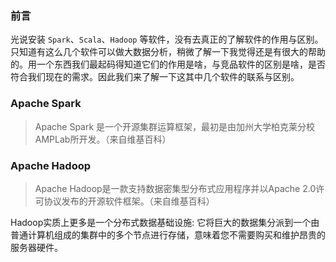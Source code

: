 ### 前言

光说安装 `Spark`、`Scala`、`Hadoop` 等软件，没有去真正的了解软件的作用与区别。只知道有这么几个软件可以做大数据分析，稍微了解一下我觉得还是有很大的帮助的。用一个东西我们最起码得知道它们的作用是啥，与竞品软件的区别是啥，是否符合我们现在的需求。因此我们来了解一下这其中几个软件的联系与区别。

### Apache Spark
> Apache Spark 是一个开源集群运算框架，最初是由加州大学柏克莱分校AMPLab所开发。（来自维基百科）

### Apache Hadoop
> Apache Hadoop是一款支持数据密集型分布式应用程序并以Apache 2.0许可协议发布的开源软件框架。（来自维基百科）

Hadoop实质上更多是一个分布式数据基础设施: 它将巨大的数据集分派到一个由普通计算机组成的集群中的多个节点进行存储，意味着您不需要购买和维护昂贵的服务器硬件。